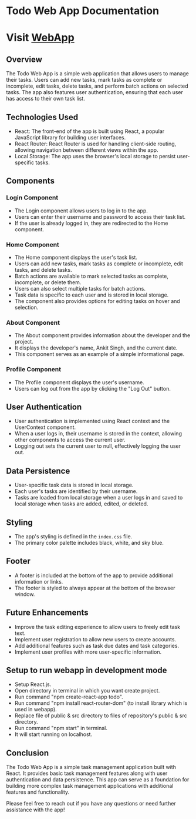 # Todo Web App Documentation
# Visit [WebApp](https://ankit2four.github.io/todo/)

## Overview
The Todo Web App is a simple web application that allows users to manage their tasks. Users can add new tasks, mark tasks as complete or incomplete, edit tasks, delete tasks, and perform batch actions on selected tasks. The app also features user authentication, ensuring that each user has access to their own task list.

## Technologies Used
- React: The front-end of the app is built using React, a popular JavaScript library for building user interfaces.
- React Router: React Router is used for handling client-side routing, allowing navigation between different views within the app.
- Local Storage: The app uses the browser's local storage to persist user-specific tasks.

## Components

### Login Component
- The Login component allows users to log in to the app.
- Users can enter their username and password to access their task list.
- If the user is already logged in, they are redirected to the Home component.

### Home Component
- The Home component displays the user's task list.
- Users can add new tasks, mark tasks as complete or incomplete, edit tasks, and delete tasks.
- Batch actions are available to mark selected tasks as complete, incomplete, or delete them.
- Users can also select multiple tasks for batch actions.
- Task data is specific to each user and is stored in local storage.
- The component also provides options for editing tasks on hover and selection.

### About Component
- The About component provides information about the developer and the project.
- It displays the developer's name, Ankit Singh, and the current date.
- This component serves as an example of a simple informational page.

### Profile Component
- The Profile component displays the user's username.
- Users can log out from the app by clicking the "Log Out" button.


## User Authentication
- User authentication is implemented using React context and the UserContext component.
- When a user logs in, their username is stored in the context, allowing other components to access the current user.
- Logging out sets the current user to null, effectively logging the user out.

## Data Persistence
- User-specific task data is stored in local storage.
- Each user's tasks are identified by their username.
- Tasks are loaded from local storage when a user logs in and saved to local storage when tasks are added, edited, or deleted.

## Styling
- The app's styling is defined in the `index.css` file.
- The primary color palette includes black, white, and sky blue.

## Footer
- A footer is included at the bottom of the app to provide additional information or links.
- The footer is styled to always appear at the bottom of the browser window.

## Future Enhancements
- Improve the task editing experience to allow users to freely edit task text.
- Implement user registration to allow new users to create accounts.
- Add additional features such as task due dates and task categories.
- Implement user profiles with more user-specific information.

## Setup to run webapp in development mode
- Setup React.js.
- Open directory in terminal in which you want create project.
- Run command "npm create-react-app todo".
- Run command "npm install react-router-dom" (to install library which is used in webapp).
- Replace file of public & src directory to files of repository's public & src directory.
- Run command "npm start" in terminal.
- It will start running on localhost.

## Conclusion
The Todo Web App is a simple task management application built with React. It provides basic task management features along with user authentication and data persistence. This app can serve as a foundation for building more complex task management applications with additional features and functionality.

Please feel free to reach out if you have any questions or need further assistance with the app!
